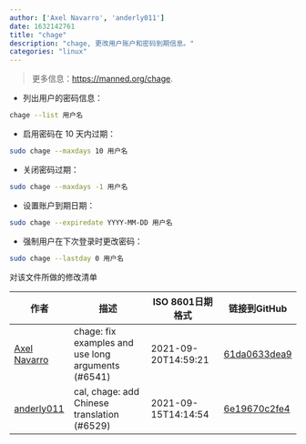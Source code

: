 ```yaml
---
author: ['Axel Navarro', 'anderly011']
date: 1632142761
title: "chage"
description: "chage, 更改用户账户和密码到期信息。"
categories: "linux"
---
```

> 更多信息：<https://manned.org/chage>.

- 列出用户的密码信息：

```bash
chage --list 用户名
```

- 启用密码在 10 天内过期：

```bash
sudo chage --maxdays 10 用户名
```

- 关闭密码过期：

```bash
sudo chage --maxdays -1 用户名
```

- 设置账户到期日期：

```bash
sudo chage --expiredate YYYY-MM-DD 用户名
```

- 强制用户在下次登录时更改密码：

```bash
sudo chage --lastday 0 用户名
```
对该文件所做的修改清单


作者 | 描述 | ISO 8601日期格式 | 链接到GitHub
------|-----|-----|-----
[Axel Navarro](mailto:navarroaxel@gmail.com) | chage: fix examples and use long arguments (#6541) | 2021-09-20T14:59:21 | [61da0633dea9](https://github.com/tldr-pages/tldr/commit/61da0633dea9e2d5f0235a82d86351bf1d11e664)
[anderly011](mailto:90740476+anderly011@users.noreply.github.com) | cal, chage: add Chinese translation (#6529) | 2021-09-15T14:14:54 | [6e19670c2fe4](https://github.com/tldr-pages/tldr/commit/6e19670c2fe4f5c254b0cc6241faf567f8412449)

